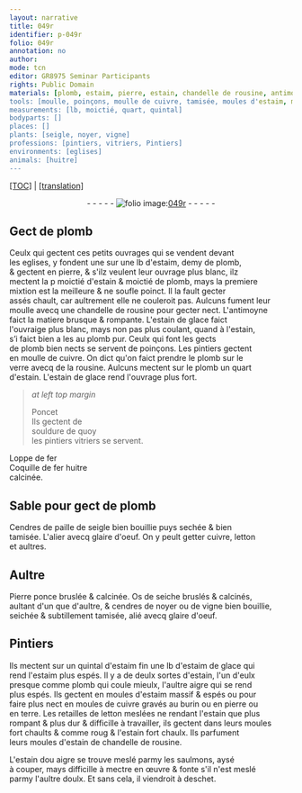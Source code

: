 ```yaml
---
layout: narrative
title: 049r
identifier: p-049r
folio: 049r
annotation: no
author:
mode: tcn
editor: GR8975 Seminar Participants
rights: Public Domain
materials: [plomb, estaim, pierre, estain, chandelle de rousine, antimoyne, estain de glace, plomb pur, cuivre, verre, rousine, souldure, fer, Coquille de fer huitre calcinée, Cendres de paille de seigle, glaire d'oeuf, letton, Pierre ponce bruslée & calcinée, Os de seiche bruslés & calcinés, cendres de noyer, vigne, estaim fin, estaim de glace, terre, estain dou aigre]
tools: [moulle, poinçons, moulle de cuivre, tamisée, moules d'estaim, moules de cuivre gravés au burin ou en pierre ou en terre, burin, moules, moules d'estain]
measurements: [lb, moictié, quart, quintal]
bodyparts: []
places: []
plants: [seigle, noyer, vigne]
professions: [pintiers, vitriers, Pintiers]
environments: [eglises]
animals: [huitre]
---
```


<p><a href="{{ site.baseurl }}/normalized/">[TOC]</a> | <a href="{{ site.baseurl }}/texts/p-049r_tl/" target="_blank">[translation]</a></p><div class="folio" align="center">- - - - - <a href="http://gallica.bnf.fr/ark:/12148/btv1b10500001g/f103.image" target="_blank"><img src="https://cu-mkp.github.io/2017-workshop-edition/assets/photo-icon.png" alt="folio image: " style="display:inline-block; margin-bottom:-3px;"/>049r</a> - - - - - </div>  
  

## Gect de <span class="m">plomb</span>

 
Ceulx qui gectent ces petits ouvrages qui se vendent devant<br/> les <span class="env">eglises</span>, <span class="del">y</span> fondent <span class="del">une</span> sur une <span class="ms">lb</span> d'<span class="m">estaim</span>, demy de <span class="m">plomb</span>,<br/> & gectent en <span class="m">pierre</span>, & s'ilz veulent leur ouvrage plus blanc, ilz<br/> mectent la <span class="del">p</span> <span class="ms">moictié</span> d'<span class="m">estain</span> & <span class="ms">moictié</span> de <span class="m">plomb</span>, mays la premiere<br/> mixtion est la meilleure & ne soufle poinct. Il la fault gecter<br/> assés chault, car aultrem<span class="exp">ent</span> elle ne couleroit pas. Aulcuns fument leur<br/> <span class="tl">moulle</span> avecq une <span class="m">chandelle de rousine</span> pour gecter nect. L'<span class="m">antimoyne</span><br/> faict la matiere brusque & rompante. L'<span class="m">estain de glace</span> faict<br/> l'ouvraige plus blanc, mays non pas plus coulant, quand à l'<span class="m">estain</span>,<br/> s’i faict bien <span class="del">a les</span> au <span class="m">plomb pur</span>. Ceulx qui font les gects<br/> de <span class="m">plomb</span> bien nects se servent de <span class="tl">poinçons</span>. Les <span class="pro">pintiers</span> gectent<br/> en <span class="tl">moulle de <span class="m">cuivre</span></span>. On dict qu'on faict prendre le <span class="m">plomb</span> sur le<br/> <span class="m">verre</span> avecq de la <span class="m">rousine</span>. Aulcuns mectent sur le <span class="m">plomb</span> un <span class="ms">quart</span><br/> d'<span class="m">estain</span>. L'<span class="m">estain de glace</span> rend l'ouvrage plus fort.
 
> *at left top margin*
> 
> 
>   <span class="pn">Poncet</span><br/> Ils gectent de<br/> <span class="m">souldure</span> de quoy<br/> les <span class="del"><span class="pro">pintiers</span></span> <span class="add"><span class="pro">vitriers</span></span> se servent.
 
Loppe de <span class="m">fer</span><br/> <span class="m">Coquille de <span class="del">fer</span> <span class="al">huitre</span><br/> calcinée</span>.
 
 
  

## Sable pour gect de <span class="m">plomb</span>

 
<span class="m">Cendres de paille de <span class="pa">seigle</span></span> bien bouillie puys sechée & bien<br/> <span class="tl">tamisée</span>. L'alier avecq <span class="m">glaire d'oeuf</span>. On y peult getter <span class="m">cuivre</span>, <span class="m">letton</span><br/> et aultres.
 
 
  

## Aultre

 
<span class="m">Pierre ponce bruslée & calcinée</span>. <span class="m">Os de seiche bruslés & calcinés</span>,<br/> aultant d'un que d'aultre, & <span class="m">cendres de <span class="pa">noyer</span></span> ou de <span class="m"><span class="pa">vigne</span></span> bien bouillie,<br/> seichée & subtillem<span class="exp">ent</span> <span class="tl">tamisée</span>, alié avecq <span class="m">glaire d'oeuf</span>.
 
 
  

## <span class="pro">Pintiers</span>

 
Ils mectent sur un <span class="ms">quintal</span> d'<span class="m">estaim fin</span> une <span class="ms">lb</span> d'<span class="m">estaim de glace</span> qui<br/> rend l'<span class="m">estaim</span> plus espés. Il y a de deulx sortes d'<span class="m">estain</span>, l'un d'eulx<br/> presque co<span class="exp">mm</span>e <span class="m">plomb</span> qui coule mieulx, l'aultre aigre qui se rend<br/> plus espés. Ils gectent en <span class="tl">moules d'<span class="m">estaim</span></span> massif & espés ou pour<br/> faire plus nect en <span class="tl">moules de <span class="m">cuivre</span> gravés au <span class="tl">burin</span> ou en <span class="m">pierre</span> ou<br/> en <span class="m">terre</span></span>. Les retailles de <span class="m">letton</span> meslées ne rendant l'<span class="m">estain</span> que plus<br/> rompant & plus dur & difficille à travailler, ils gectent <span class="add">dans</span> leurs <span class="tl">moules</span><br/> fort chaults <span class="del">& co<span class="exp">mm</span>e roug</span> & l'<span class="m">estain</span> fort chaulx. Ils parfument<br/> leurs <span class="tl">moules d'<span class="m">estain</span></span> de <span class="m">chandelle de rousine</span>.
 
L'<span class="m">estain <span class="del">dou</span> aigre</span> se trouve meslé parmy les saulmons, aysé<br/> à couper, mays difficille à mectre en œuvre & fonte s'il n'est meslé<br/> parmy l'aultre doulx. Et sans cela, il viendroit à deschet.
 
